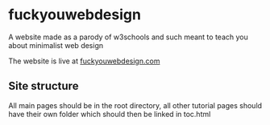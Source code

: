 # fuckyouwebdesign
A website made as a parody of w3schools and such meant to teach you about minimalist web design

The website is live at [fuckyouwebdesign.com](http://fuckyouwebdesign.com)

## Site structure

All main pages should be in the root directory, all other tutorial pages should have their own folder which should then be linked in toc.html
